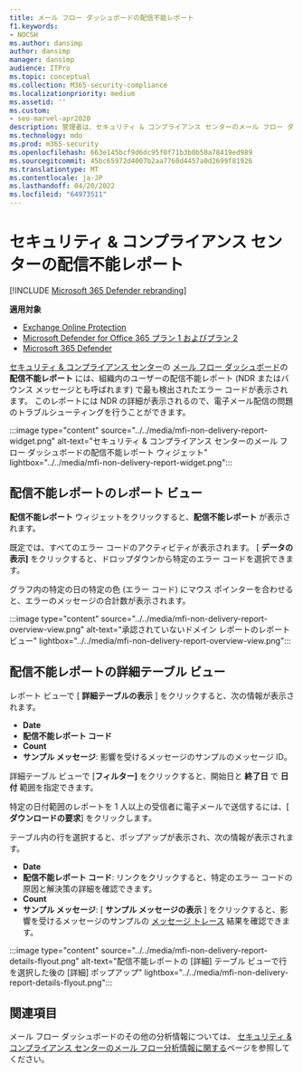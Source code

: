 ```yaml
---
title: メール フロー ダッシュボードの配信不能レポート
f1.keywords:
- NOCSH
ms.author: dansimp
author: dansimp
manager: dansimp
audience: ITPro
ms.topic: conceptual
ms.collection: M365-security-compliance
ms.localizationpriority: medium
ms.assetid: ''
ms.custom:
- seo-marvel-apr2020
description: 管理者は、セキュリティ & コンプライアンス センターのメール フロー ダッシュボードで配信不能の詳細レポートを使用して、組織内の送信者からの配信不能レポート (NDR またはバウンス メッセージとも呼ばれます) で最も頻繁に発生するエラー コードを監視する方法について説明します。
ms.technology: mdo
ms.prod: m365-security
ms.openlocfilehash: 663e145bcf9d6dc95f0f71b3b0b50a78419ed989
ms.sourcegitcommit: 45bc65972d4007b2aa7760d4457a0d2699f81926
ms.translationtype: MT
ms.contentlocale: ja-JP
ms.lasthandoff: 04/20/2022
ms.locfileid: "64973511"
---
```

# <a name="non-delivery-report-in-the-security--compliance-center"></a>セキュリティ & コンプライアンス センターの配信不能レポート

[!INCLUDE [Microsoft 365 Defender rebranding](../includes/microsoft-defender-for-office.md)]

**適用対象**
- [Exchange Online Protection](exchange-online-protection-overview.md)
- [Microsoft Defender for Office 365 プラン 1 およびプラン 2](defender-for-office-365.md)
- [Microsoft 365 Defender](../defender/microsoft-365-defender.md)

[セキュリティ & コンプライアンス センター](https://protection.office.com)の [メール フロー ダッシュボード](mail-flow-insights-v2.md)の **配信不能レポート** には、組織内のユーザーの配信不能レポート (NDR またはバウンス メッセージとも呼ばれます) で最も検出されたエラー コードが表示されます。 このレポートには NDR の詳細が表示されるので、電子メール配信の問題のトラブルシューティングを行うことができます。

:::image type="content" source="../../media/mfi-non-delivery-report-widget.png" alt-text="セキュリティ & コンプライアンス センターのメール フロー ダッシュボードの配信不能レポート ウィジェット" lightbox="../../media/mfi-non-delivery-report-widget.png":::

## <a name="report-view-for-the-non-delivery-report"></a>配信不能レポートのレポート ビュー

**配信不能レポート** ウィジェットをクリックすると、**配信不能レポート** が表示されます。

既定では、すべてのエラー コードのアクティビティが表示されます。 [ **データの表示]** をクリックすると、ドロップダウンから特定のエラー コードを選択できます。

グラフ内の特定の日の特定の色 (エラー コード) にマウス ポインターを合わせると、エラーのメッセージの合計数が表示されます。

:::image type="content" source="../../media/mfi-non-delivery-report-overview-view.png" alt-text="承認されていないドメイン レポートのレポート ビュー" lightbox="../../media/mfi-non-delivery-report-overview-view.png":::

## <a name="details-table-view-for-the-non-delivery-report"></a>配信不能レポートの詳細テーブル ビュー

レポート ビューで [ **詳細テーブルの表示** ] をクリックすると、次の情報が表示されます。

- **Date**
- **配信不能レポート コード**
- **Count**
- **サンプル メッセージ**: 影響を受けるメッセージのサンプルのメッセージ ID。

詳細テーブル ビューで [**フィルター]** をクリックすると、開始日と **終了日** で **日付** 範囲を指定できます。

特定の日付範囲のレポートを 1 人以上の受信者に電子メールで送信するには、[ **ダウンロードの要求**] をクリックします。

テーブル内の行を選択すると、ポップアップが表示され、次の情報が表示されます。

- **Date**
- **配信不能レポート コード**: リンクをクリックすると、特定のエラー コードの原因と解決策の詳細を確認できます。
- **Count**
- **サンプル メッセージ**: [ **サンプル メッセージの表示** ] をクリックすると、影響を受けるメッセージのサンプルの [メッセージ トレース](message-trace-scc.md) 結果を確認できます。

:::image type="content" source="../../media/mfi-non-delivery-report-details-flyout.png" alt-text="配信不能レポートの [詳細] テーブル ビューで行を選択した後の [詳細] ポップアップ" lightbox="../../media/mfi-non-delivery-report-details-flyout.png":::

## <a name="related-topics"></a>関連項目

メール フロー ダッシュボードのその他の分析情報については、 [セキュリティ & コンプライアンス センターのメール フロー分析情報に関する](mail-flow-insights-v2.md)ページを参照してください。
